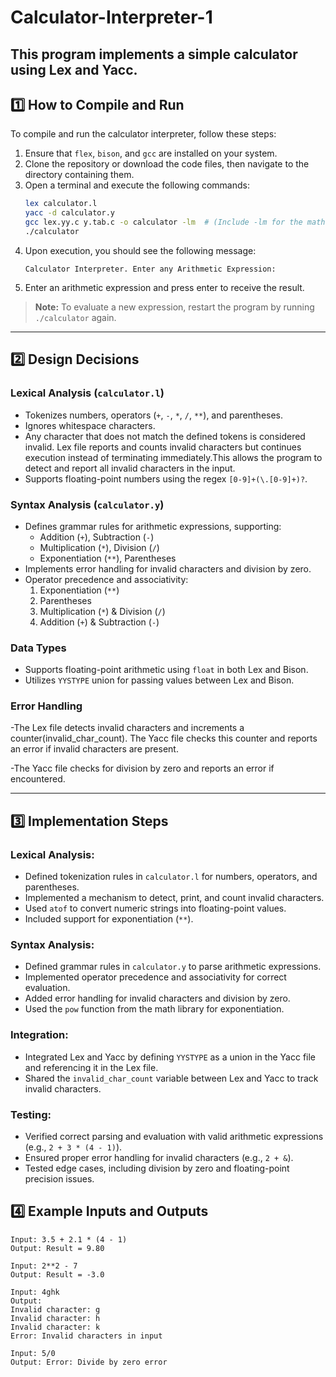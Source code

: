 # Calculator-Interpreter-1

## This program implements a simple calculator using Lex and Yacc.

## 1️⃣ How to Compile and Run

To compile and run the calculator interpreter, follow these steps:

1. Ensure that `flex`, `bison`, and `gcc` are installed on your system.
2. Clone the repository or download the code files, then navigate to the directory containing them.
3. Open a terminal and execute the following commands:
   ```sh
   lex calculator.l
   yacc -d calculator.y
   gcc lex.yy.c y.tab.c -o calculator -lm  # (Include -lm for the math library)
   ./calculator
   ```
4. Upon execution, you should see the following message:
   ```
   Calculator Interpreter. Enter any Arithmetic Expression:
   ```
5. Enter an arithmetic expression and press enter to receive the result.

> **Note:** To evaluate a new expression, restart the program by running `./calculator` again.

---

## 2️⃣ Design Decisions

### Lexical Analysis (`calculator.l`)

- Tokenizes numbers, operators (`+`, `-`, `*`, `/`, `**`), and parentheses.
- Ignores whitespace characters.
- Any character that does not match the defined tokens is considered invalid. Lex file reports and counts invalid characters but continues execution instead of terminating immediately.This allows the program to detect and report all invalid characters in the input.
- Supports floating-point numbers using the regex `[0-9]+(\.[0-9]+)?`.

### Syntax Analysis (`calculator.y`)

- Defines grammar rules for arithmetic expressions, supporting:
  - Addition (`+`), Subtraction (`-`)
  - Multiplication (`*`), Division (`/`)
  - Exponentiation (`**`), Parentheses
- Implements error handling for invalid characters and division by zero.
- Operator precedence and associativity:
  1. Exponentiation (`**`)
  2. Parentheses
  3. Multiplication (`*`) & Division (`/`)
  4. Addition (`+`) & Subtraction (`-`)

### Data Types

- Supports floating-point arithmetic using `float` in both Lex and Bison.
- Utilizes `YYSTYPE` union for passing values between Lex and Bison.

### Error Handling

-The Lex file detects invalid characters and increments a counter(invalid_char_count). The Yacc file checks this counter and reports an error if invalid characters are present.

-The Yacc file checks for division by zero and reports an error if encountered.

---

## 3️⃣ Implementation Steps

### Lexical Analysis:

- Defined tokenization rules in `calculator.l` for numbers, operators, and parentheses.
- Implemented a mechanism to detect, print, and count invalid characters.
- Used `atof` to convert numeric strings into floating-point values.
- Included support for exponentiation (`**`).

### Syntax Analysis:

- Defined grammar rules in `calculator.y` to parse arithmetic expressions.
- Implemented operator precedence and associativity for correct evaluation.
- Added error handling for invalid characters and division by zero.
- Used the `pow` function from the math library for exponentiation.

### Integration:

- Integrated Lex and Yacc by defining `YYSTYPE` as a union in the Yacc file and referencing it in the Lex file.
- Shared the `invalid_char_count` variable between Lex and Yacc to track invalid characters.

### Testing:

- Verified correct parsing and evaluation with valid arithmetic expressions (e.g., `2 + 3 * (4 - 1)`).
- Ensured proper error handling for invalid characters (e.g., `2 + &`).
- Tested edge cases, including division by zero and floating-point precision issues.

## 4️⃣ Example Inputs and Outputs

```plaintext
Input: 3.5 + 2.1 * (4 - 1)
Output: Result = 9.80

Input: 2**2 - 7
Output: Result = -3.0

Input: 4ghk
Output:
Invalid character: g
Invalid character: h
Invalid character: k
Error: Invalid characters in input

Input: 5/0
Output: Error: Divide by zero error
```

